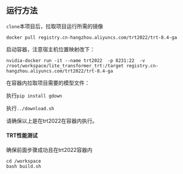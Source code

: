 ## 运行方法
``clone``本项目后，拉取项目运行所需的镜像

```commandline
docker pull registry.cn-hangzhou.aliyuncs.com/trt2022/trt-8.4-ga
```

启动容器，注意宿主机位置映射改下：
```commandline
nvidia-docker run -it --name trt2022  -p 8231:22  -v /root/workspace/lite_transformer_trt:/target registry.cn-hangzhou.aliyuncs.com/trt2022/trt-8.4-ga
```

在容器内拉取项目需要的模型文件：

执行``pip install gdown``

执行``../download.sh``

请确保以上是在trt2022在容器内执行。

#### TRT性能测试

确保前面步骤成功且在trt2022容器内

```commandline
cd /workspace
bash build.sh
```